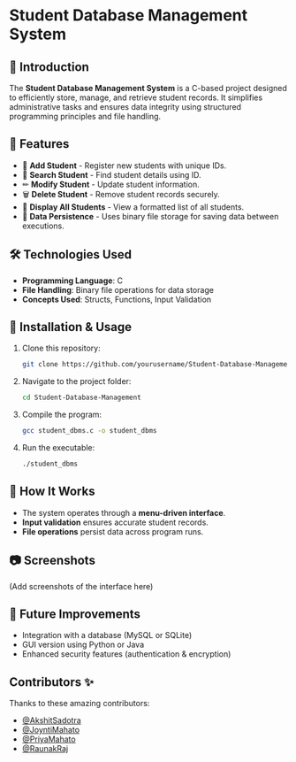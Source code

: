 # Student Database Management System

## 📌 Introduction
The **Student Database Management System** is a C-based project designed to efficiently store, manage, and retrieve student records. It simplifies administrative tasks and ensures data integrity using structured programming principles and file handling.

## 🚀 Features
- 📂 **Add Student** - Register new students with unique IDs.
- 🔎 **Search Student** - Find student details using ID.
- ✏ **Modify Student** - Update student information.
- 🗑 **Delete Student** - Remove student records securely.
- 📜 **Display All Students** - View a formatted list of all students.
- 💾 **Data Persistence** - Uses binary file storage for saving data between executions.

## 🛠 Technologies Used
- **Programming Language**: C
- **File Handling**: Binary file operations for data storage
- **Concepts Used**: Structs, Functions, Input Validation

## 📜 Installation & Usage
1. Clone this repository:
   ```bash
   git clone https://github.com/yourusername/Student-Database-Management.git
   ```
2. Navigate to the project folder:
   ```bash
   cd Student-Database-Management
   ```
3. Compile the program:
   ```bash
   gcc student_dbms.c -o student_dbms
   ```
4. Run the executable:
   ```bash
   ./student_dbms
   ```

## 📌 How It Works
- The system operates through a **menu-driven interface**.
- **Input validation** ensures accurate student records.
- **File operations** persist data across program runs.

## 📷 Screenshots
(Add screenshots of the interface here)

## 🎯 Future Improvements
- Integration with a database (MySQL or SQLite)
- GUI version using Python or Java
- Enhanced security features (authentication & encryption)

## Contributors ✨

Thanks to these amazing contributors:

- [@AkshitSadotra](https://github.com/akshit-123-lab)
- [@JoyntiMahato](https://github.com/Joynti)
- [@PriyaMahato](https://github.com/SOhniYo)
- [@RaunakRaj](https://github.com/Raunak40)

